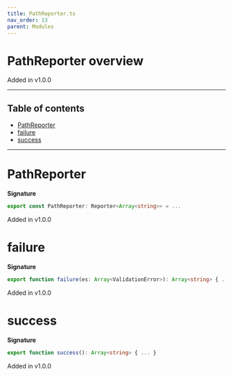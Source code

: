 ```yaml
---
title: PathReporter.ts
nav_order: 13
parent: Modules
---
```


# PathReporter overview

Added in v1.0.0

---

<h2 class="text-delta">Table of contents</h2>

- [PathReporter](#pathreporter)
- [failure](#failure)
- [success](#success)

---

# PathReporter

**Signature**

```ts
export const PathReporter: Reporter<Array<string>> = ...
```

Added in v1.0.0

# failure

**Signature**

```ts
export function failure(es: Array<ValidationError>): Array<string> { ... }
```

Added in v1.0.0

# success

**Signature**

```ts
export function success(): Array<string> { ... }
```

Added in v1.0.0
